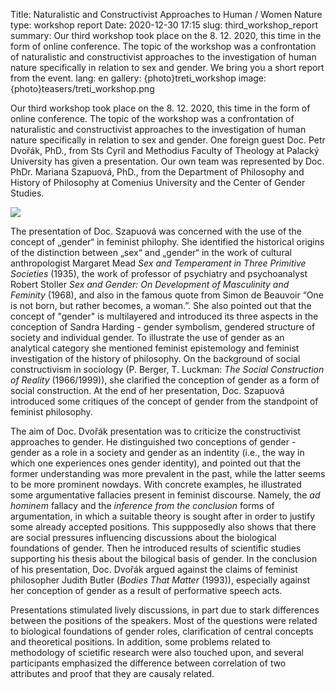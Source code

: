 Title: Naturalistic and Constructivist Approaches to Human / Women Nature
type: workshop report
Date: 2020-12-30 17:15
slug: third_workshop_report
summary: Our third workshop took place on the 8. 12. 2020, this time in the form of online conference. The topic of the workshop was a confrontation of naturalistic and constructivist approaches to the investigation of human nature specifically in relation to sex and gender. We bring you a short report from the event.
lang: en
gallery: {photo}treti_workshop
image: {photo}teasers/treti_workshop.png

Our third workshop took place on the 8. 12. 2020, this time in the form of
online conference. The topic of the workshop was a confrontation of naturalistic
and constructivist approaches to the investigation of human nature specifically
in relation to sex and gender. One foreign guest Doc. Petr Dvořák, PhD., from
Sts Cyril and Methodius Faculty of Theology at Palacký University has given a
presentation. Our own team was represented by Doc. PhDr. Mariana Szapuová, PhD.,
from the Department of Philosophy and History of Philosophy at Comenius
University and the Center of Gender Studies.

<img class="left" src="{static}/photos/prvy_workshop/workshop_i_5.jpg">

The presentation of Doc. Szapuová was concerned with the use of the concept of
„gender“ in feminist philophy. She identified the historical origins of the
distinction between „sex“ and „gender“ in the work of cultural anthropologist
Margaret Mead *Sex and Temperament in Three Primitive Societies* (1935), the
work of professor of psychiatry and psychoanalyst Robert Stoller *Sex and
Gender: On Development of Masculinity and Feminity* (1968), and also in the
famous quote from Simon de Beauvoir “One is not born, but rather becomes, a
woman.”. She also pointed out that the concept of "gender" is multilayered and
introduced its three aspects in the conception of Sandra Harding - gender
symbolism, gendered structure of society and individual gender. To illustrate
the use of gender as an analytical category she mentioned feminist epistemology
and feminist investigation of the history of philosophy. On the background of 
social constructivism in sociology (P. Berger, T. Luckman: *The Social
Construction of Reality* (1966/1999)), she clarified the conception of gender as
a form of social construction. At the end of her presentation, Doc. Szapuová
introduced some critiques of the concept of gender from the standpoint of
feminist philosophy.

The aim of Doc. Dvořák presentation was to criticize the constructivist
approaches to gender. He distinguished two conceptions of gender - gender as a
role in a society and gender as an indentity (i.e., the way in which one
experiences ones gender identity), and pointed out that the former
understanding was more prevalent in the past, while the latter seems to be
more prominent nowdays. With concrete examples, he illustrated some
argumentative fallacies present in feminist discourse. Namely, the *ad hominem*
fallacy and the *inference from the conclusion* forms of argumentation, in which
a suitable theory is sought after in order to justify some already accepted
positions. This suppposedly also shows that there are social pressures
influencing discussions about the biological foundations of gender. Then he
introduced results of scientific studies supporting his thesis about the
bilogical basis of gender. In the conclusion of his presentation, Doc. Dvořák
argued against the claims of feminist philosopher Judith Butler (*Bodies That
Matter* (1993)), especially against her conception of gender as a result of
performative speech acts.

Presentations stimulated lively discussions, in part due to stark differences
between the positions of the speakers. Most of the questions were related to
biological foundations of gender roles, clarification of central concepts and
theoretical positions. In addition, some problems related to methodology of
scietific research were also touched upon, and several participants emphasized
the difference between correlation of two attributes and proof that they are
causaly related.
